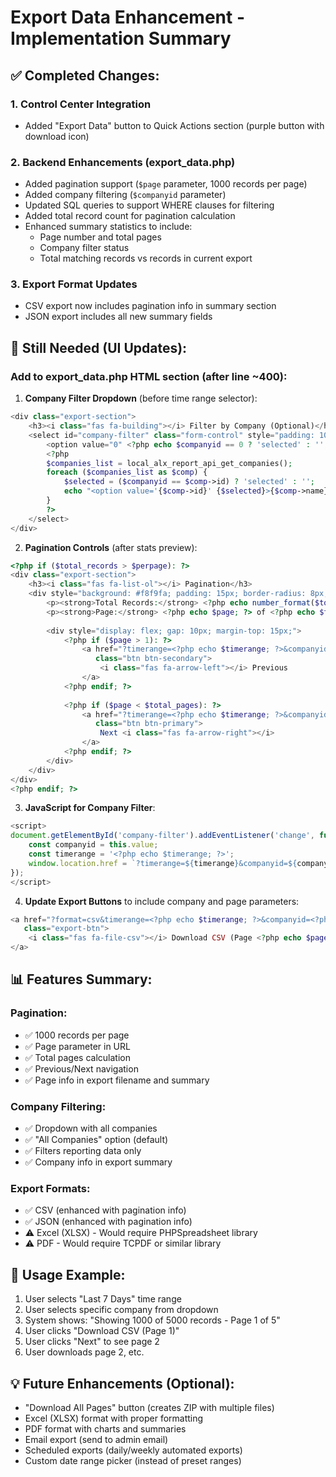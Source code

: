 # Export Data Enhancement - Implementation Summary

## ✅ Completed Changes:

### 1. Control Center Integration
- Added "Export Data" button to Quick Actions section (purple button with download icon)

### 2. Backend Enhancements (export_data.php)
- Added pagination support (`$page` parameter, 1000 records per page)
- Added company filtering (`$companyid` parameter)
- Updated SQL queries to support WHERE clauses for filtering
- Added total record count for pagination calculation
- Enhanced summary statistics to include:
  - Page number and total pages
  - Company filter status
  - Total matching records vs records in current export

### 3. Export Format Updates
- CSV export now includes pagination info in summary section
- JSON export includes all new summary fields

## 🔄 Still Needed (UI Updates):

### Add to export_data.php HTML section (after line ~400):

1. **Company Filter Dropdown** (before time range selector):
```php
<div class="export-section">
    <h3><i class="fas fa-building"></i> Filter by Company (Optional)</h3>
    <select id="company-filter" class="form-control" style="padding: 10px; border-radius: 6px; border: 2px solid #dee2e6;">
        <option value="0" <?php echo $companyid == 0 ? 'selected' : ''; ?>>All Companies</option>
        <?php
        $companies_list = local_alx_report_api_get_companies();
        foreach ($companies_list as $comp) {
            $selected = ($companyid == $comp->id) ? 'selected' : '';
            echo "<option value='{$comp->id}' {$selected}>{$comp->name}</option>";
        }
        ?>
    </select>
</div>
```

2. **Pagination Controls** (after stats preview):
```php
<?php if ($total_records > $perpage): ?>
<div class="export-section">
    <h3><i class="fas fa-list-ol"></i> Pagination</h3>
    <div style="background: #f8f9fa; padding: 15px; border-radius: 8px;">
        <p><strong>Total Records:</strong> <?php echo number_format($total_records); ?></p>
        <p><strong>Page:</strong> <?php echo $page; ?> of <?php echo $total_pages; ?></p>
        
        <div style="display: flex; gap: 10px; margin-top: 15px;">
            <?php if ($page > 1): ?>
                <a href="?timerange=<?php echo $timerange; ?>&companyid=<?php echo $companyid; ?>&page=<?php echo ($page - 1); ?>" 
                   class="btn btn-secondary">
                    <i class="fas fa-arrow-left"></i> Previous
                </a>
            <?php endif; ?>
            
            <?php if ($page < $total_pages): ?>
                <a href="?timerange=<?php echo $timerange; ?>&companyid=<?php echo $companyid; ?>&page=<?php echo ($page + 1); ?>" 
                   class="btn btn-primary">
                    Next <i class="fas fa-arrow-right"></i>
                </a>
            <?php endif; ?>
        </div>
    </div>
</div>
<?php endif; ?>
```

3. **JavaScript for Company Filter**:
```javascript
<script>
document.getElementById('company-filter').addEventListener('change', function() {
    const companyid = this.value;
    const timerange = '<?php echo $timerange; ?>';
    window.location.href = `?timerange=${timerange}&companyid=${companyid}&page=1`;
});
</script>
```

4. **Update Export Buttons** to include company and page parameters:
```php
<a href="?format=csv&timerange=<?php echo $timerange; ?>&companyid=<?php echo $companyid; ?>&page=<?php echo $page; ?>" 
   class="export-btn">
    <i class="fas fa-file-csv"></i> Download CSV (Page <?php echo $page; ?>)
</a>
```

## 📊 Features Summary:

### Pagination:
- ✅ 1000 records per page
- ✅ Page parameter in URL
- ✅ Total pages calculation
- ✅ Previous/Next navigation
- ✅ Page info in export filename and summary

### Company Filtering:
- ✅ Dropdown with all companies
- ✅ "All Companies" option (default)
- ✅ Filters reporting data only
- ✅ Company info in export summary

### Export Formats:
- ✅ CSV (enhanced with pagination info)
- ✅ JSON (enhanced with pagination info)
- ⚠️ Excel (XLSX) - Would require PHPSpreadsheet library
- ⚠️ PDF - Would require TCPDF or similar library

## 🎯 Usage Example:

1. User selects "Last 7 Days" time range
2. User selects specific company from dropdown
3. System shows: "Showing 1000 of 5000 records - Page 1 of 5"
4. User clicks "Download CSV (Page 1)"
5. User clicks "Next" to see page 2
6. User downloads page 2, etc.

## 💡 Future Enhancements (Optional):

- "Download All Pages" button (creates ZIP with multiple files)
- Excel (XLSX) format with proper formatting
- PDF format with charts and summaries
- Email export (send to admin email)
- Scheduled exports (daily/weekly automated exports)
- Custom date range picker (instead of preset ranges)
